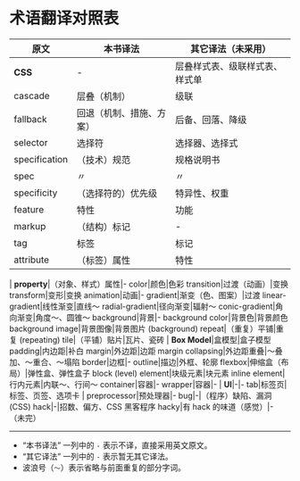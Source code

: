 # 术语翻译对照表

原文|本书译法|其它译法（未采用）
---|---|---
**CSS**|-|层叠样式表、级联样式表、样式单
cascade|层叠（机制）|级联
fallback|回退（机制、措施、方案）|后备、回落、降级
selector|选择符|选择器、选择式
specification|（技术）规范|规格说明书
spec|〃|〃
specificity|（选择符的）优先级|特异性、权重
feature|特性|功能
markup|（结构）标记|-
tag|标签|标记
attribute|（标签）属性|特性
|
**property**|（对象、样式）属性|-
color|颜色|色彩
transition|过渡（动画）|变换
transform|变形|变换
animation|动画|-
gradient|渐变（色、图案）|过渡
linear-gradient|线性渐变|直线～
radial-gradient|径向渐变|辐射～
conic-gradient|角向渐变|角度～、圆锥～
background|背景|-
background color|背景色|背景颜色
background image|背景图像|背景图片
(background) repeat|（重复）平铺|重复
(repeating) tile|（平铺）贴片|瓦片、瓷砖
|
**Box Model**|盒模型|盒子模型
padding|内边距|补白
margin|外边距|边距
margin collapsing|外边距重叠|～叠加、～重合、～塌陷
border|边框|-
outline|描边|外框、轮廓
flexbox|伸缩盒（布局）|弹性盒、弹性盒子
block (level) element|块级元素|块元素
inline element|行内元素|内联～、行间～
container|容器|-
wrapper|容器|-
|
**UI**|-|-
tab|标签页|标签、页签、选项卡
|
preprocessor|预处理器|-
bug|-|（程序）缺陷、漏洞
(CSS) hack|-|招数、偏方、CSS 黑客程序
hacky|有 hack 的味道（感觉）|-
（未完）

***

* “本书译法” 一列中的 `-` 表示不译，直接采用英文原文。
* “其它译法” 一列中的 `-` 表示暂无其它译法。
* 波浪号（`～`）表示省略与前面重复的部分字词。
